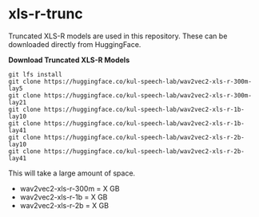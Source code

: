 # xls-r-trunc

Truncated XLS-R models are used in this repository. These can be downloaded directly
from HuggingFace.

**Download Truncated XLS-R Models**

```
git lfs install
git clone https://huggingface.co/kul-speech-lab/wav2vec2-xls-r-300m-lay5
git clone https://huggingface.co/kul-speech-lab/wav2vec2-xls-r-300m-lay21
git clone https://huggingface.co/kul-speech-lab/wav2vec2-xls-r-1b-lay10
git clone https://huggingface.co/kul-speech-lab/wav2vec2-xls-r-1b-lay41
git clone https://huggingface.co/kul-speech-lab/wav2vec2-xls-r-2b-lay10
git clone https://huggingface.co/kul-speech-lab/wav2vec2-xls-r-2b-lay41
```

This will take a large amount of space.
- wav2vec2-xls-r-300m = X GB
- wav2vec2-xls-r-1b = X GB
- wav2vec2-xls-r-2b = X GB
